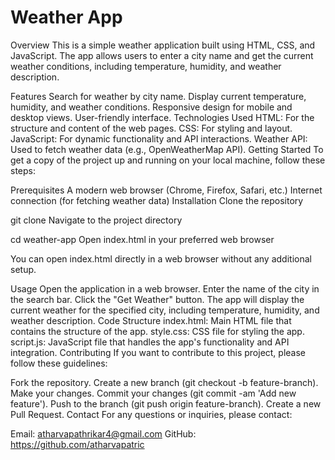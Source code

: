 # Weather App
Overview
This is a simple weather application built using HTML, CSS, and JavaScript. The app allows users to enter a city name and get the current weather conditions, including temperature, humidity, and weather description.

Features
Search for weather by city name.
Display current temperature, humidity, and weather conditions.
Responsive design for mobile and desktop views.
User-friendly interface.
Technologies Used
HTML: For the structure and content of the web pages.
CSS: For styling and layout.
JavaScript: For dynamic functionality and API interactions.
Weather API: Used to fetch weather data (e.g., OpenWeatherMap API).
Getting Started
To get a copy of the project up and running on your local machine, follow these steps:

Prerequisites
A modern web browser (Chrome, Firefox, Safari, etc.)
Internet connection (for fetching weather data)
Installation
Clone the repository

git clone <repository-url>
Navigate to the project directory

cd weather-app
Open index.html in your preferred web browser

You can open index.html directly in a web browser without any additional setup.

Usage
Open the application in a web browser.
Enter the name of the city in the search bar.
Click the "Get Weather" button.
The app will display the current weather for the specified city, including temperature, humidity, and weather description.
Code Structure
index.html: Main HTML file that contains the structure of the app.
style.css: CSS file for styling the app.
script.js: JavaScript file that handles the app's functionality and API integration.
Contributing
If you want to contribute to this project, please follow these guidelines:

Fork the repository.
Create a new branch (git checkout -b feature-branch).
Make your changes.
Commit your changes (git commit -am 'Add new feature').
Push to the branch (git push origin feature-branch).
Create a new Pull Request.
Contact
For any questions or inquiries, please contact:

Email: atharvapathrikar4@gmail.com
GitHub: https://github.com/atharvapatric
